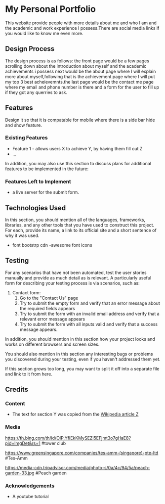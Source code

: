 # My Personal Portfolio

This website provide people with more details about me and who I am and the academic and work experience I possess.There are social media links if you would like to know me even more. 
## Design Process

The design process is as follows: the front page would be a few pages scrolling down about the introduction about myself and the academic achievements i possess next would be the about page where I will explain more about myself,following that is the achievement page where I will put my top 3 best acheievemnts.the last page would be the contact me page where my email and phone number is there and a form for the user to fill up if they got any querries to ask.

## Features

Design it so that it is compatable for mobile where there is a side bar hide and show feature.


### Existing Features
- Feature 1 - allows users X to achieve Y, by having them fill out Z
- ...

In addition, you may also use this section to discuss plans for additional features to be implemented in the future:

### Features Left to Implement
- a live server for the submit form.

## Technologies Used

In this section, you should mention all of the languages, frameworks, libraries, and any other tools that you have used to construct this project. For each, provide its name, a link to its official site and a short sentence of why it was used.

- font bootstrp cdn
-awesome font icons


## Testing

For any scenarios that have not been automated, test the user stories manually and provide as much detail as is relevant. A particularly useful form for describing your testing process is via scenarios, such as:

1. Contact form:
    1. Go to the "Contact Us" page
    2. Try to submit the empty form and verify that an error message about the required fields appears
    3. Try to submit the form with an invalid email address and verify that a relevant error message appears
    4. Try to submit the form with all inputs valid and verify that a success message appears.

In addition, you should mention in this section how your project looks and works on different browsers and screen sizes.

You should also mention in this section any interesting bugs or problems you discovered during your testing, even if you haven't addressed them yet.

If this section grows too long, you may want to split it off into a separate file and link to it from here.

## Credits

### Content
- The text for section Y was copied from the [Wikipedia article Z](https://en.wikipedia.org/wiki/Z)

### Media
https://th.bing.com/th/id/OIP.YfIEkKMySEZl5EFjmt3o7gHaE8?pid=ImgDet&rs=1 #tower club

https://www.greensingapore.com/companies/tes-amm-(singapore)-pte-ltd #Tes-Amm

https://media-cdn.tripadvisor.com/media/photo-s/0a/4c/94/5a/peach-garden-33.jpg #Peach garden

### Acknowledgements

- A youtube tutorial
